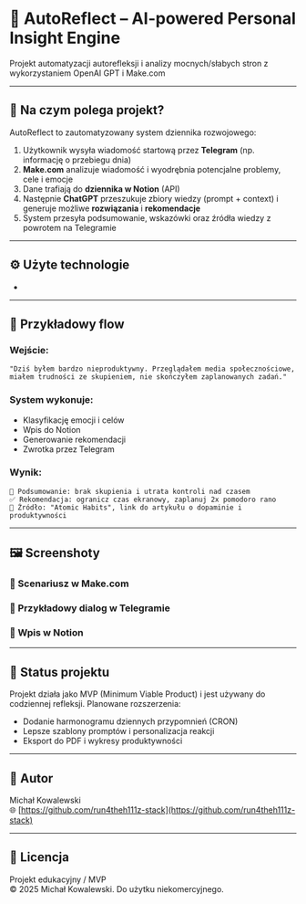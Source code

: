 # 🧾 AutoReflect – AI-powered Personal Insight Engine

Projekt automatyzacji autorefleksji i analizy mocnych/słabych stron z wykorzystaniem OpenAI GPT i Make.com

---

## 🧠 Na czym polega projekt?

AutoReflect to zautomatyzowany system dziennika rozwojowego:

1. Użytkownik wysyła wiadomość startową przez **Telegram** (np. informację o przebiegu dnia)
2. **Make.com** analizuje wiadomość i wyodrębnia potencjalne problemy, cele i emocje
3. Dane trafiają do **dziennika w Notion** (API)
4. Następnie **ChatGPT** przeszukuje zbiory wiedzy (prompt + context) i generuje możliwe **rozwiązania** i **rekomendacje**
5. System przesyła podsumowanie, wskazówki oraz źródła wiedzy z powrotem na Telegramie

---

## ⚙️ Użyte technologie

-

---

## 💬 Przykładowy flow

### Wejście:

```
"Dziś byłem bardzo nieproduktywny. Przeglądałem media społecznościowe, miałem trudności ze skupieniem, nie skończyłem zaplanowanych zadań."
```

### System wykonuje:

- Klasyfikację emocji i celów
- Wpis do Notion
- Generowanie rekomendacji
- Zwrotka przez Telegram

### Wynik:

```
🧠 Podsumowanie: brak skupienia i utrata kontroli nad czasem
✅ Rekomendacja: ogranicz czas ekranowy, zaplanuj 2x pomodoro rano
🔗 Źródło: "Atomic Habits", link do artykułu o dopaminie i produktywności
```

---

## 🖼️ Screenshoty

### 🔁 Scenariusz w Make.com



### 💬 Przykładowy dialog w Telegramie



### 📒 Wpis w Notion



---

## 📌 Status projektu

Projekt działa jako MVP (Minimum Viable Product) i jest używany do codziennej refleksji. Planowane rozszerzenia:

- Dodanie harmonogramu dziennych przypomnień (CRON)
- Lepsze szablony promptów i personalizacja reakcji
- Eksport do PDF i wykresy produktywności

---

## 👤 Autor

Michał Kowalewski\
🌐 [https://github.com/run4theh111z-stack](https://github.com/run4theh111z-stack)

---

## 📜 Licencja

Projekt edukacyjny / MVP\
© 2025 Michał Kowalewski. Do użytku niekomercyjnego.

